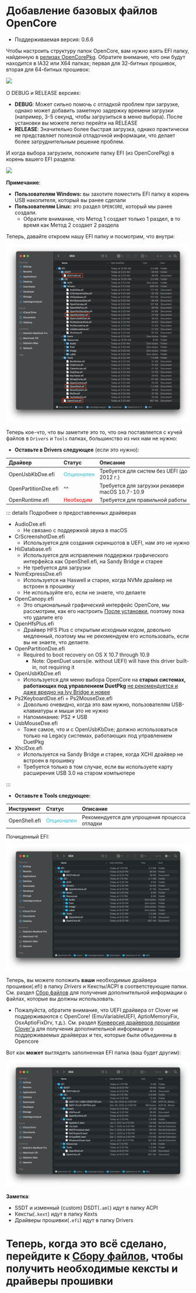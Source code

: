 # Добавление базовых файлов OpenCore

* Поддерживаемая версия: 0.6.6

Чтобы настроить структуру папок OpenCore, вам нужно взять EFI папку, найденную в [релизах OpenCorePkg](https://github.com/acidanthera/OpenCorePkg/releases/). Обратите внимание, что они будут находится в IA32 или X64 папках; первая для 32-битных прошивок, вторая для 64-битных прошивок:

![](../../img/installer-guide/opencore-efi-md/ia32-x64.png)

О DEBUG и RELEASE версиях:

* **DEBUG**: Может сильно помочь с отладкой проблем при загрузке, однако может добавить заметную задержку времени загрузки (например, 3-5 секунд, чтобы загрузиться в меню выбора). После установки вы можете легко перейти на RELEASE
* **RELEASE**: Значительно более быстрая загрузка, однако практически не представляет полезной отладочной информации, что делает более затруднительным решение проблем.

И когда выбора загрузили, положите папку EFI (из OpenCorePkg) в корень вашего EFI раздела:

![](../../img/installer-guide/opencore-efi-md/efi-moved.png)

**Примечание**:

* **Пользователям Windows:** вы захотите поместить EFI папку в корень USB накопителя, который вы ранее сделали
* **Пользователям Linux:** это раздел `OPENCORE`, который мы ранее создали.
  * Обратите внимание, что Метод 1 создает только 1 раздел, в то время как Метод 2 создает 2 раздела

Теперь, давайте откроем нашу EFI папку и посмотрим, что внутри:

![base EFI folder](../../img/installer-guide/opencore-efi-md/base-efi.png)

Теперь кое-что, что вы заметите это то, что она поставляется с кучей файлов в `Drivers` и `Tools` папках, большинство из них нам не нужно:

* **Оставьте в Drivers следующее** (если это нужно):

| Драйвер | Статус | Описание |
| :--- | :--- | :--- |
| OpenUsbKbDxe.efi | <span style="color:#30BCD5"> Опционален </span> | Требуется для систем без UEFI (до 2012 г.) |
| OpenPartitionDxe.efi | ^^ | Требуется для загрузки рекавери macOS 10.7-10.9 |
| OpenRuntime.efi | <span style="color:red"> Необходим </span> | Требуется для правильной работы |

::: details Подробнее о предоставленных драйверах

* AudioDxe.efi
  * Не связано с поддержкой звука в macOS
* CrScreenshotDxe.efi
  * Используется для создания скриншотов в UEFI, нам это не нужно
* HiiDatabase.efi
  * Используется для исправления поддержки графического интерфейса как OpenShell.efi, на Sandy Bridge и старее
  * Не требуется для загрузки
* NvmExpressDxe.efi
  * Используется на Haswell и старее, когда NVMe драйвер не встроен в прошивку
  * Не используйте его, если не знаете, что делаете
* OpenCanopy.efi
  * Это опциональный графический интерфейс OpenCore, мы рассмотрим, как его настроить [После установки](https://dortania.github.io/OpenCore-Post-Install/cosmetic/gui.html), поэтому пока что удалите его
* OpenHfsPlus.efi
  * Драйвер HFS Plus с открытым исходным кодом, довольно медленный, поэтому мы не рекомендуем его использовать, если вы не знаете, что делаете.
* OpenPartitionDxe.efi
  * Required to boot recovery on OS X 10.7 through 10.9
    * Note: OpenDuet users(ie. without UEFI) will have this driver built-in, not requiring it
* OpenUsbKbDxe.efi
  * Используется для меню выбора OpenCore на **старых системах, работающих под управлением DuetPkg** [не рекомендуется и даже вредно на Ivy Bridge и новее](https://applelife.ru/threads/opencore-obsuzhdenie-i-ustanovka.2944066/page-176#post-856653)
* Ps2KeyboardDxe.efi + Ps2MouseDxe.efi
  * Довольно очевидно, когда это вам нужно, пользователям USB-клавиатуры и мыши это не нужно
  * Напоминание: PS2 ≠ USB
* UsbMouseDxe.efi
  * Тоже самое, что и с OpenUsbKbDxe; должно использоваться только на Legacy системах, работающих под управлением DuetPkg
* XhciDxe.efi
  * Используется на Sandy Bridge и старее, когда XCHI драйвер не встроен в прошивку
  * Требуется только в том случае, если вы используете карту расширения USB 3.0 на старом компьютере

:::

* **Оставьте в Tools следующее:**

| Инструмент | Статус | Описание |
| :--- | :--- | :--- |
| OpenShell.efi | <span style="color:#30BCD5"> Опционален </span> | Рекомендуется для упрощения процесса отладки  |

Почищенный EFI:

![Clean EFI](../../img/installer-guide/opencore-efi-md/clean-efi.png)

Теперь, вы можете положить **ваши** необходимые драйвера прошивки(.efi) в папку _Drivers_ и Кексты/ACPI в соответствующие папки. См. раздел [Сбор файлов](../ktext.md) для получения дополнительной информации о файлах, которые вы должны использовать.

* Пожалуйста, обратите внимание, что UEFI драйвера от Clover не поддерживаются с OpenCore! (EmuVariableUEFI, AptioMemoryFix, OsxAptioFixDrv, т.д.). См. раздел [Конверсия драйверов прошивки Clover'a](https://github.com/dortania/OpenCore-Install-Guide/blob/master/clover-conversion/clover-efi.md) для получения дополнительной информации о поддерживаемых драйверах и тех, которые были объединены в Opencore

Вот как **может** выглядеть заполненная EFI папка (ваш будет другим):

![Populated EFI folder](../../img/installer-guide/opencore-efi-md/populated-efi.png)

**Заметка**:

* SSDT и изменный (custom) DSDT(`.aml`) идут в папку ACPI
* Кексты(`.kext`) идут в папку Kexts
* Драйверы прошивки(`.efi`) идут в папку Drivers

# Теперь, когда это всё сделано, перейдите к [Сбору файлов](../ktext.md), чтобы получить необходимые кексты и драйверы прошивки
